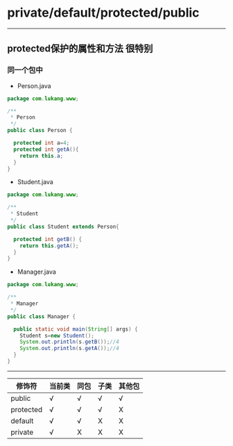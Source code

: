 # private/default/protected/public
***
## protected保护的属性和方法  很特别
### 同一个包中
* Person.java
```java
package com.lukang.www;

/**
 * Person
 */
public class Person {

  protected int a=4;
  protected int getA(){
    return this.a;
  }
}
```
* Student.java
```java
package com.lukang.www;

/**
 * Student
 */
public class Student extends Person{

  protected int getB() {
    return this.getA();
  }
}
```
* Manager.java
```java
package com.lukang.www;

/**
 * Manager
 */
public class Manager {

  public static void main(String[] args) {
    Student s=new Student();
    System.out.println(s.getB());//4
    System.out.println(s.getA());//4
  }
}
```
***
<table>
  <thead>
    <tr>
      <th>修饰符</th>
      <th>当前类</th>
      <th>同包</th>
      <th>子类</th>
      <th>其他包</th>
    </tr>
  </thead>
  <tbody>
    <tr>
      <td>public</td>
      <td>&radic;</td>
      <td>&radic;</td>
      <td>&radic;</td>
      <td>&radic;</td>
    </tr>
    <tr>
      <td>protected</td>
      <td>&radic;</td>
      <td>&radic;</td>
      <td>&radic;</td>
      <td>X</td>
    </tr>
    <tr>
      <td>default</td>
      <td>&radic;</td>
      <td>&radic;</td>
      <td>X</td>
      <td>X</td>
    </tr>
    <tr>
      <td>private</td>
      <td>&radic;</td>
      <td>X</td>
      <td>X</td>
      <td>X</td>
    </tr>
  </tbody>
</table>
